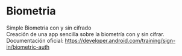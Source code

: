 # Biometria
Simple Biometria con y sin cifrado <br>
Creación de una app sencilla sobre la biometría con y sin cifrar.<br>
Documentación oficial: https://developer.android.com/training/sign-in/biometric-auth
